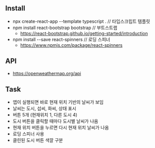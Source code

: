 ## Install
- npx create-react-app --template typescript .  // 타입스크립트 템플릿
- npm install react-bootstrap bootstrap         // 부트스트랩
  - https://react-bootstrap.github.io/getting-started/introduction
- npm install --save react-spinners             // 로딩 스피너
  - https://www.npmjs.com/package/react-spinners

## API
- https://openweathermap.org/api


## Task
- 앱이 실행되면 바로 현재 위치 기반의 날씨가 보임
- 날씨는 도시, 섭씨, 화씨, 상태 표시
- 버튼 5개 (현재위치 1, 다른 도시 4)
- 도시 버튼을 클릭할 때마다 도시별 날씨가 나옴
- 현재 위치 버튼을 누르면 다시 현재 위치 날씨가 나옴
- 로딩 스피너 사용
- 클린된 도시 버튼 색깔 구분